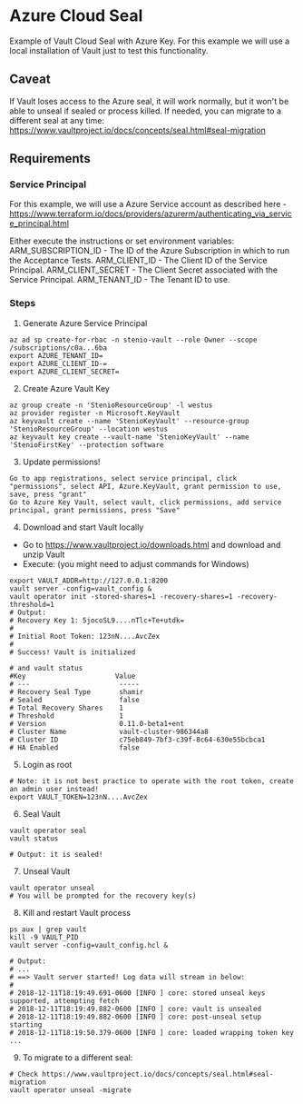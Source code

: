 # Azure Cloud Seal
Example of Vault Cloud Seal with Azure Key. 
For this example we will use a local installation of Vault just to test this functionality.

## Caveat
If Vault loses access to the Azure seal, it will work normally, but it won't be able to unseal if sealed or process killed.
If needed, you can migrate to a different seal at any time: https://www.vaultproject.io/docs/concepts/seal.html#seal-migration

## Requirements
### Service Principal
For this example, we will use a Azure Service account as described here - https://www.terraform.io/docs/providers/azurerm/authenticating_via_service_principal.html 

Either execute the instructions or set environment variables: 
ARM_SUBSCRIPTION_ID - The ID of the Azure Subscription in which to run the Acceptance Tests.
ARM_CLIENT_ID - The Client ID of the Service Principal.
ARM_CLIENT_SECRET - The Client Secret associated with the Service Principal.
ARM_TENANT_ID - The Tenant ID to use.

### Steps
1. Generate Azure Service Principal
```
az ad sp create-for-rbac -n stenio-vault --role Owner --scope /subscriptions/c0a...6ba
export AZURE_TENANT_ID=
export AZURE_CLIENT_ID-=
export AZURE_CLIENT_SECRET= 
```
2. Create Azure Vault Key
```
az group create -n 'StenioResourceGroup' -l westus
az provider register -n Microsoft.KeyVault
az keyvault create --name 'StenioKeyVault' --resource-group 'StenioResourceGroup' --location westus
az keyvault key create --vault-name 'StenioKeyVault' --name 'StenioFirstKey' --protection software
```
3. Update permissions!
```
Go to app registrations, select service principal, click "permissions", select API, Azure.KeyVault, grant permission to use, save, press "grant"
Go to Azure Key Vault, select vault, click permissions, add service principal, grant permissions, press "Save"
```
4. Download and start Vault locally
- Go to https://www.vaultproject.io/downloads.html and download and unzip Vault
- Execute: (you might need to adjust commands for Windows)
```
export VAULT_ADDR=http://127.0.0.1:8200
vault server -config=vault_config &
vault operator init -stored-shares=1 -recovery-shares=1 -recovery-threshold=1 
# Output:
# Recovery Key 1: 5jocoSL9....nTlc+Te+utdk=
#
# Initial Root Token: 123nN....AvcZex
#
# Success! Vault is initialized

# and vault status
#Key                      Value
# ---                      -----
# Recovery Seal Type       shamir
# Sealed                   false
# Total Recovery Shares    1
# Threshold                1
# Version                  0.11.0-beta1+ent
# Cluster Name             vault-cluster-986344a8
# Cluster ID               c75eb849-7bf3-c39f-8c64-630e55bcbca1
# HA Enabled               false
```
5. Login as root
```
# Note: it is not best practice to operate with the root token, create an admin user instead!
export VAULT_TOKEN=123nN....AvcZex
```
6. Seal Vault
```
vault operator seal
vault status

# Output: it is sealed!
```
7. Unseal Vault
```
vault operator unseal
# You will be prompted for the recovery key(s)
```
8. Kill and restart Vault process
```
ps aux | grep vault
kill -9 VAULT_PID
vault server -config=vault_config.hcl &

# Output:
# ...
# ==> Vault server started! Log data will stream in below:
#
# 2018-12-11T18:19:49.691-0600 [INFO ] core: stored unseal keys supported, attempting fetch
# 2018-12-11T18:19:49.882-0600 [INFO ] core: vault is unsealed
# 2018-12-11T18:19:49.882-0600 [INFO ] core: post-unseal setup starting
# 2018-12-11T18:19:50.379-0600 [INFO ] core: loaded wrapping token key
...
```
9. To migrate to a different seal:
```
# Check https://www.vaultproject.io/docs/concepts/seal.html#seal-migration
vault operator unseal -migrate
```
